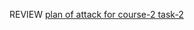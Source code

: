 REVIEW [plan of attack for course-2 task-2](https://drive.google.com/file/d/1RQ-GefDwrwSuwcHGm4UaAsV5B6qRdoRp/view?usp=sharing)
